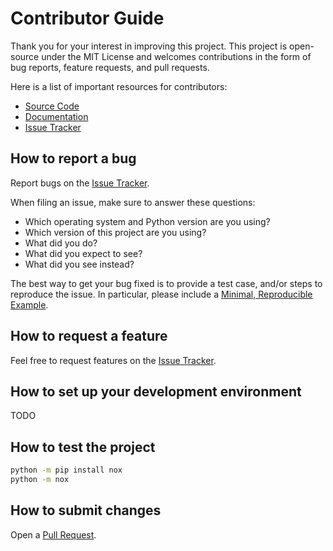 # Contributor Guide

Thank you for your interest in improving this project. This project is
open-source under the MIT License and welcomes contributions in the form of bug
reports, feature requests, and pull requests.

Here is a list of important resources for contributors:

- [Source Code](https://github.com/dfm/numpyro-ext)
- [Documentation](https://numpyro-ext.readthedocs.io)
- [Issue Tracker](https://github.com/dfm/numpyro-ext/issues)

## How to report a bug

Report bugs on the [Issue Tracker](https://github.com/dfm/numpyro-ext/issues).

When filing an issue, make sure to answer these questions:

- Which operating system and Python version are you using?
- Which version of this project are you using?
- What did you do?
- What did you expect to see?
- What did you see instead?

The best way to get your bug fixed is to provide a test case, and/or steps to
reproduce the issue. In particular, please include a [Minimal, Reproducible
Example](https://stackoverflow.com/help/minimal-reproducible-example).

## How to request a feature

Feel free to request features on the [Issue
Tracker](https://github.com/dfm/numpyro-ext/issues).

## How to set up your development environment

TODO

## How to test the project

```bash
python -m pip install nox
python -m nox
```

## How to submit changes

Open a [Pull Request](https://github.com/dfm/numpyro-ext/pulls).
